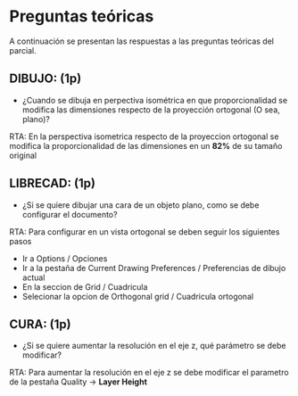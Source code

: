 # Preguntas teóricas

A continuación se presentan las respuestas a las preguntas teóricas del parcial.

## DIBUJO: (1p)

- ¿Cuando se dibuja en perpectiva isométrica en que proporcionalidad se modifica las dimensiones respecto de la proyección ortogonal (O sea, plano)?

RTA: En la perspectiva isometrica respecto de la proyeccion ortogonal se modifica la proporcionalidad de las dimensiones en un **82%** de su tamaño original

## LIBRECAD: (1p)

- ¿Si se quiere dibujar una cara de un objeto plano, como se debe configurar el documento?

RTA: Para configurar en un vista ortogonal se deben seguir los siguientes pasos

- Ir a Options / Opciones
- Ir a la pestaña de Current Drawing Preferences / Preferencias de dibujo actual
- En la seccion de Grid / Cuadricula
- Selecionar la opcion de Orthogonal grid / Cuadricula ortogonal

## CURA: (1p)

- ¿Si se quiere aumentar la resolución en el eje z, qué parámetro se debe modificar?

RTA: Para aumentar la resolución en el eje z se debe modificar el parametro de la pestaña Quality -> **Layer Height**
